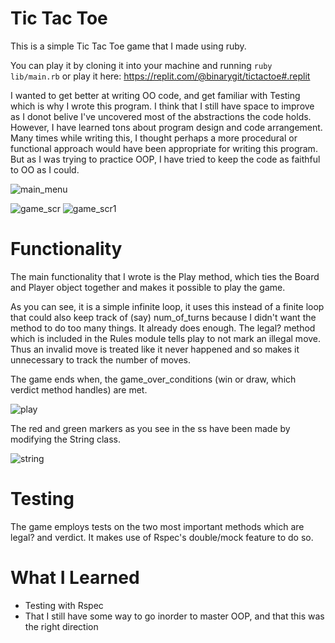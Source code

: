 # Tic Tac Toe

This is a simple Tic Tac Toe game that I made using ruby.

You can play it by cloning it into your machine and running `ruby lib/main.rb` or play it here: https://replit.com/@binarygit/tictactoe#.replit

I wanted to get better at writing OO code, and get familiar with Testing which is why I wrote this program. I think that I still have space to improve as I donot belive I've uncovered most of the abstractions the code holds. However, I have learned tons about program design and code arrangement. Many times while writing this, I thought perhaps a more procedural or functional approach would have been appropriate for writing this program. But as I was trying to practice OOP, I have tried to keep the code as faithful to OO as I could.

![main_menu](https://user-images.githubusercontent.com/87677429/143662036-03277437-4053-4b7b-8701-f87a650016ac.png)

![game_scr](https://user-images.githubusercontent.com/87677429/143662112-1afdba2a-08f9-4bba-ab2e-d5ba00b010c4.png) 
![game_scr1](https://user-images.githubusercontent.com/87677429/143662202-9579481d-0bf5-4c96-96c3-d63e100bba5a.png)

# Functionality

The main functionality that I wrote is the Play method, which ties the Board and Player object together and makes it possible to play the game. 

As you can see, it is a simple infinite loop, it uses this instead of a finite loop that could also keep track of (say) num_of_turns because I didn't want the method to do too many things. It already does enough. The legal? method which is included in the Rules module tells play to not mark an illegal move. Thus an invalid move is treated like it never happened and so makes it unnecessary to track the number of moves. 

The game ends when, the game_over_conditions (win or draw, which verdict method handles) are met.

![play](https://user-images.githubusercontent.com/87677429/143662417-dc0a511a-df58-4443-a308-cfa25fbb4224.png)

The red and green markers as you see in the ss have been made by modifying the String class.

![string](https://user-images.githubusercontent.com/87677429/143662936-4fb7467b-1622-428e-bb29-3817582888c8.png)

# Testing

The game employs tests on the two most important methods which are legal? and verdict. It makes use of Rspec's double/mock feature to do so.

# What I Learned
* Testing with Rspec 
* That I still have some way to go inorder to master OOP, and that this was the right direction






